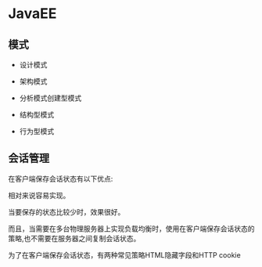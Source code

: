 # JavaEE

## 模式

* 设计模式

* 架构模式 

* 分析模式创建型模式 

* 结构型模式 

* 行为型模式 


## 会话管理

在客户端保存会话状态有以下优点:

相对来说容易实现。

当要保存的状态比较少时，效果很好。

而且，当需要在多台物理服务器上实现负载均衡时，使用在客户端保存会话状态的策略,也不需要在服务器之间复制会话状态。

为了在客户端保存会话状态，有两种常见策略HTML隐藏字段和HTTP cookie




